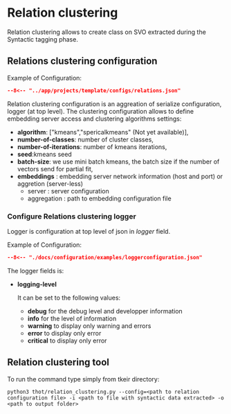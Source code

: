 # Relation clustering

Relation clustering allows to create class on SVO extracted during the Syntactic tagging phase.

## Relations clustering configuration

Example of Configuration:

```json title="relations.json"
--8<-- "../app/projects/template/configs/relations.json"
```

Relation clustering configuration is an aggreation of serialize configuration, logger (at top level).
The clustering configuration allows to define embedding server access and clustering algorithms settings:

- **algorithm**: \["kmeans","spericalkmeans" (Not yet available)\],
- **number-of-classes**: number of cluster classes,
- **number-of-iterations**: number of kmeans iterations,
- **seed**:kmeans seed
- **batch-size**: we use mini batch kmeans, the batch size if the number of vectors send for partial fit,
- **embeddings** : embedding server network information (host and port) or aggretion (server-less)
   * server : server configuration
   * aggregation : path to embedding configuration file

### Configure Relations clustering logger

Logger is configuration at top level of json in *logger* field.

Example of Configuration:

```json title="logger configuration"
--8<-- "./docs/configuration/examples/loggerconfiguration.json"
```


The logger fields is:

- **logging-level**

  It can be set to the following values:

  - **debug** for the debug level and developper information
  - **info** for the level of information
  - **warning** to display only warning and errors
  - **error** to display only error
  - **critical** to display only error

## Relation clustering tool

To run the command type simply from tkeir directory:

```shell
python3 thot/relation_clustering.py --config=<path to relation configuration file> -i <path to file with syntactic data extracted> -o <path to output folder> 
```
